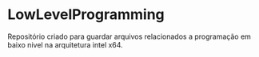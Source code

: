 # LowLevelProgramming

Repositório criado para guardar arquivos relacionados a programação em baixo nivel na arquitetura intel x64.